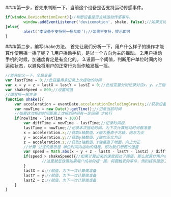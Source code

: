 ####第一步，首先来判断一下，当前这个设备是否支持运动传感事件。
```javascript
if(window.DeviceMotionEvent){//判断设备是否支持运动传感事件。
        window.addEventListener('devicemotion', shake, false);//如果支持，那么就绑定shake方法到事件上
}else{
        alert('本设备不支持摇一摇功能’);//如果不支持，提示即可
}
```
####第二步，编写shake方法。
首先让我们分析一下，用户什么样子的操作才能算作使用摇一摇了呢？
1.用户摇动手机，是以一个方向为主的摇动。
2.用户摇动手机的时候，加速度肯定是有变化的。
3.设置一个阈值，判断用户单位时间内的运动状态，以避免将用户的正常行为当作触发摇一摇。

```javascript
//首先定义一下，全局变量
var lastTime = 0;//此变量用来记录上次摇动的时间
var x = y = z = lastX = lastY = lastZ = 0;//此组变量分别记录对应x、y、z三轴的数值和上次的数值
var shakeSpeed = 800;//设置阈值
//编写摇一摇方法
function shake(){
	var acceleration = eventDate.accelerationIncludingGravity;//获取设备加速度信息
	var nowTime = new Date().getTime();//记录当前时间
	//如果这次摇的时间距离上次摇的时间有一定间隔 才执行
	if(nowTime - lastTime > 100){
		var diffTime = nowTime - lastTime;//记录时间段
		lastTime = nowTime;//记录本次摇动时间，为下次计算摇动时间做准备
		x = acceleration.x;//获取x轴数值，x轴为垂直于北轴，向东为正
		y = acceleration.y;//获取y轴数值，y轴向正北为正
		z = acceleration.z;//获取z轴数值，z轴垂直于地面，向上为正
		//计算 公式的意思是 单位时间内运动的路程，即为我们想要的速度
		var speed = Math.abs(x + y + z - lastX - lastY - lastZ) / diffTime * 10000;
		if(speed > shakeSpeed){//如果计算出来的速度超过了阈值，那么就算作用户成功摇一摇
				//这里就是放置如果用户成功的摇一摇，将要触发的事件，例如提示摇到了谁，摇到了多少金币等等
		}
		lastX = x;//赋值，为下一次计算做准备
		lastY = y;//赋值，为下一次计算做准备
		lastZ = z;//赋值，为下一次计算做准备
	}
}
```

